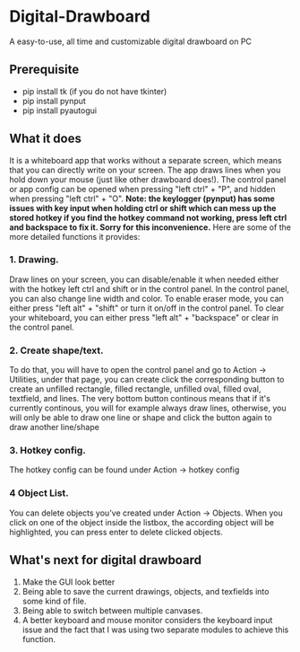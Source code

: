 # Digital-Drawboard
A easy-to-use, all time and customizable digital drawboard on PC

## Prerequisite

- pip install tk (if you do not have tkinter) 
- pip install pynput
- pip install pyautogui

## What it does

It is a whiteboard app that works without a separate screen, which means that you can directly write on your screen. The app draws lines when you hold down your mouse (just like other drawboard does!). The control panel or app config can be opened when pressing "left ctrl" + "P", and hidden when pressing "left ctrl" + "O". **Note: the keylogger (pynput) has some issues with key input when holding ctrl or shift which can mess up the stored hotkey if you find the hotkey command not working, press left ctrl and backspace to fix it. Sorry for this inconvenience.** Here are some of the more detailed functions it provides:

### 1. Drawing. 
Draw lines on your screen, you can disable/enable it when needed either with the hotkey left ctrl and shift or in the control panel. In the control panel, you can also change line width and color. To enable eraser mode, you can either press "left alt" + "shift" or turn it on/off in the control panel. To clear your whiteboard, you can either press "left alt" + "backspace" or clear in the control panel.

### 2. Create shape/text. 
To do that, you will have to open the control panel and go to Action -> Utilities, under that page, you can create click the corresponding button to create an unfilled rectangle, filled rectangle,  unfilled oval, filled oval, textfield, and lines. The very bottom button continous means that if it's currently continous, you will for example always draw lines, otherwise, you will only be able to draw one line or shape and click the button again to draw another line/shape

### 3. Hotkey config.
The hotkey config can be found under Action -> hotkey config

### 4 Object List.
You can delete objects you've created under Action -> Objects. When you click on one of the object inside the listbox, the according object will be highlighted, you can press enter to delete clicked objects.

## What's next for digital drawboard

1. Make the GUI look better
2. Being able to save the current drawings, objects, and texfields into some kind of file. 
3. Being able to switch between multiple canvases.
4. A better keyboard and mouse monitor considers the keyboard input issue and the fact that I was using two separate modules to achieve this function.

